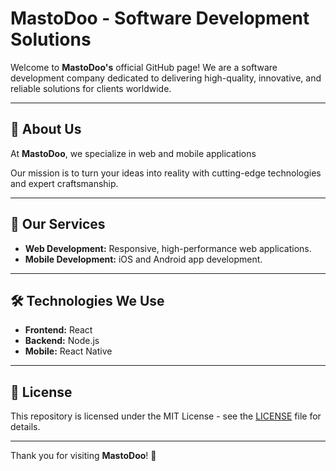 # MastoDoo - Software Development Solutions

Welcome to **MastoDoo's** official GitHub page! We are a software development company dedicated to delivering high-quality, innovative, and reliable solutions for clients worldwide.

---

## 🌟 **About Us**
At **MastoDoo**, we specialize in web and mobile applications

Our mission is to turn your ideas into reality with cutting-edge technologies and expert craftsmanship.

---

## 🚀 **Our Services**
- **Web Development:** Responsive, high-performance web applications.
- **Mobile Development:** iOS and Android app development.

---

## 🛠️ **Technologies We Use**
- **Frontend:** React
- **Backend:** Node.js
- **Mobile:** React Native
---

## 📝 **License**
This repository is licensed under the MIT License - see the [LICENSE](LICENSE) file for details.

---

Thank you for visiting **MastoDoo**! 🌟
